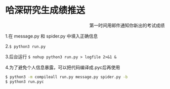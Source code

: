 # 哈深研究生成绩推送
<p align='right'>第一时间用邮件通知你新出的考试成绩</p>


1.在 message.py 和 spider.py 中填入正确信息

2.```$ python3 run.py``` 

3.后台运行  ```$ nohup python3 run.py > logfile 2>&1 &```

4.为了避免个人信息暴露，可以把代码编译成.pyc后再使用

``````bash
$ python3 -m compileall run.py message.py spider.py -b
$ python3 run.pyc
``````

